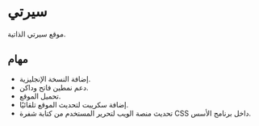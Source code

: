 # سيرتي

موقع سيرتي الذاتية.

## مهام

* إضافة النسخة الإنجليزية.
* دعم نمطين فاتح وداكن.
* تحميل الموقع.
* إضافة سكريبت لتحديث الموقع تلقائيًا.
* تحديث منصة الويب لتحرير المستخدم من كتابة شفرة CSS داخل برنامج الأسس.

